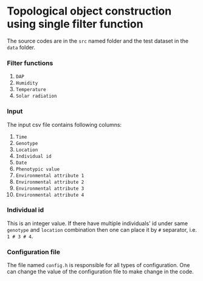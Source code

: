 Topological object construction using single filter function
============================================================

The source codes are in the `src` named folder and the test dataset in the `data` folder.

### Filter functions
1. `DAP`
2. `Humidity`
3. `Temperature`
4. `Solar radiation`

### Input
The input csv file contains following columns:
1. `Time`
2. `Genotype`
3. `Location`
4. `Individual id`
5. `Date`
6. `Phenotypic value`
7. `Environmental attribute 1`
8. `Environmental attribute 2`
9. `Environmental attribute 3`
10. `Environmental attribute 4`

### Individual id
This is an integer value. If there have multiple individuals' id under same `genotype` and `location` combination then one can place it by ` # ` separator, i.e. `1 # 3 # 4`.

### Configuration file
The file named `config.h` is responsible for all types of configuration. One can change the value of the configuration file to make change in the code.